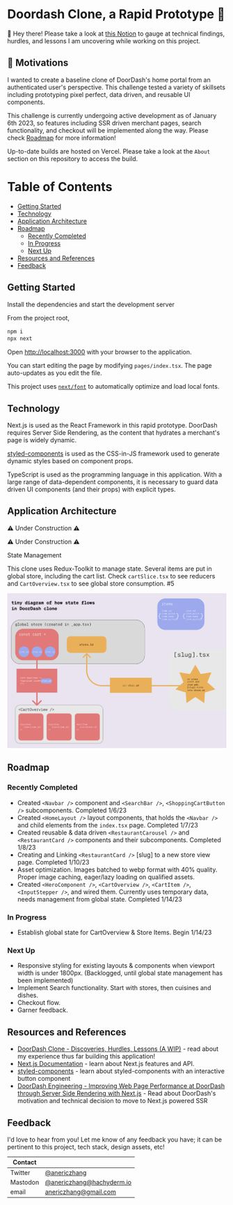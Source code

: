 # Doordash Clone, a Rapid Prototype 👯 

👋 Hey there! Please take a look at [this Notion](https://piquant-dancer-3b9.notion.site/DoorDash-Clone-Discoveries-Hurdles-Lessons-A-WIP-7bd86cff0d764b4c8ff040a84557d361) to gauge at technical findings, hurdles, and lessons I am uncovering while working on this project.

## 🧘 Motivations

I wanted to create a baseline clone of DoorDash's home portal from an authenticated user's perspective. This challenge tested a variety of skillsets including prototyping pixel perfect, data driven, and reusable UI components. 

This challenge is currently undergoing active development as of January 6th 2023, so features including SSR driven merchant pages, search functionality, and checkout will be implemented along the way. Please check [Roadmap](#roadmap) for more information!

Up-to-date builds are hosted on Vercel. Please take a look at the `About` section on this repository to access the build.

# Table of Contents
* [Getting Started](#getting-started)
* [Technology](#technology)
* [Application Architecture](#application-architecture)
* [Roadmap](#roadmap)
    * [Recently Completed](#recently-completed)
    * [In Progress](#in-progress)
    * [Next Up](#next-up)
* [Resources and References](#resources-and-references)
* [Feedback](#feedback)

## Getting Started

Install the dependencies and start the development server

From the project root,
```bash
npm i
npx next
```

Open [http://localhost:3000](http://localhost:3000) with your browser to the application.

You can start editing the page by modifying `pages/index.tsx`. The page auto-updates as you edit the file.

This project uses [`next/font`](https://nextjs.org/docs/basic-features/font-optimization) to automatically optimize and load local fonts.

## Technology
Next.js is used as the React Framework in this rapid prototype. DoorDash requires Server Side Rendering, as the content that hydrates a merchant's page is widely dynamic. 

[styled-components](https://styled-components.com/) is used as the CSS-in-JS framework used to generate dynamic styles based on component props. 

TypeScript is used as the programming language in this application. With a large range of data-dependent components, it is necessary to guard data driven UI components (and their props) with explicit types. 

## Application Architecture

⚠️ Under Construction ⚠️

⚠️ Under Construction ⚠️

State Management

This clone uses Redux-Toolkit to manage state. Several items are put in global store, including the cart list. Check `cartSlice.tsx` to see reducers and `CartOverview.tsx` to see global store consumption. #5

![State Management flow for cart as of 1/16](./README-supporting/StateManagement.png)

## Roadmap

### Recently Completed
* Created `<Navbar />` component and `<SearchBar />`, `<ShoppingCartButton />` subcomponents. Completed 1/6/23
* Created `<HomeLayout />` layout components, that holds the `<Navbar />` and child elements from the `index.tsx` page. Completed 1/7/23
* Created reusable & data driven `<RestaurantCarousel />` and `<RestaurantCard />` components and their subcomponents. Completed 1/8/23
* Creating and Linking `<RestaurantCard />` [slug] to a new store view page. Completed 1/10/23
* Asset optimization. Images batched to webp format with 40% quality. Proper image caching, eager/lazy loading on qualified assets.
* Created `<HeroComponent />`, `<CartOverview />`, `<CartItem />`, `<InputStepper />`, and wired them. Currently uses temporary data, needs management from global state. Completed 1/14/23

### In Progress
* Establish global state for CartOverview & Store Items. Begin 1/14/23

### Next Up
* Responsive styling for existing layouts & components when viewport width is under 1800px. (Backlogged, until global state management has been implemented)
* Implement Search functionality. Start with stores, then cuisines and dishes.
* Checkout flow.
* Garner feedback.

## Resources and References

- [DoorDash Clone - Discoveries, Hurdles, Lessons (A WIP)](https://piquant-dancer-3b9.notion.site/DoorDash-Clone-Discoveries-Hurdles-Lessons-A-WIP-7bd86cff0d764b4c8ff040a84557d361) - read about my experience thus far building this application!
- [Next.js Documentation](https://nextjs.org/docs) - learn about Next.js features and API.
- [styled-components](https://styled-components.com/) - learn about styled-components with an interactive button component
- [DoorDash Engineering - Improving Web Page Performance at DoorDash through Server Side Rendering with Next.js](https://doordash.engineering/2022/03/29/improving-web-page-performance-at-doordash-throughserver-side-rendering-with-next-js/) - Read about DoorDash's motivation and technical decision to move to Next.js powered SSR 

## Feedback

I'd love to hear from you! Let me know of any feedback you have; it can be pertinent to this project, tech stack, design assets, etc!


| Contact  |                 |
|----------|----------------------------------------------------------------|
| Twitter  | [@anericzhang](http://twitter.com/anericzhang)                 |
| Mastodon | [@anericzhang@hachyderm.io](https://hachyderm.io/@anericzhang) |
| email    | [anericzhang@gmail.com](mailto:anericzhang@gmail.com)          |